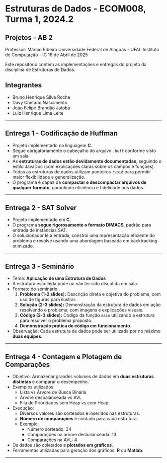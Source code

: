 # Estruturas de Dados - ECOM008, Turma 1, 2024.2
## Projetos - AB 2
Professor: Márcio Ribeiro
Universidade Federal de Alagoas - UFAL
Instituto de Computação - IC
16 de Abril de 2025

Este repositório contém as implementações e entregas do projeto da disciplina de Estruturas de Dados.

## Integrantes

- Bruno Henrique Silva Rocha  
- Davy Caetano Nascimento  
- João Felipe Brandão Jatobá  
- Luiz Henrique Lima Leite  

---

## Entrega 1 - Codificação de Huffman

- Projeto implementado na linguagem **C**.
- Segue obrigatoriamente o cabeçalho do arquivo `.huff` conforme visto em sala.
- As **estruturas de dados estão devidamente documentadas**, seguindo o estilo JavaDoc (com explicações claras sobre os campos e funções).
- Todas as estruturas de dados utilizam ponteiros `*void` para permitir maior flexibilidade e generalização.
- O programa é capaz de **compactar e descompactar arquivos de qualquer formato**, garantindo eficiência e fidelidade nos dados.

---

## Entrega 2 - SAT Solver

- Projeto implementado em **C**.
- O programa **segue rigorosamente o formato DIMACS**, padrão para entrada de instâncias SAT.
- O solucionador lê a entrada, constrói uma representação eficiente do problema e resolve usando uma abordagem baseada em backtracking otimizado.

---

## Entrega 3 - Seminário

- Tema: **Aplicação de uma Estrutura de Dados**
- A estrutura escolhida pode ou não ter sido discutida em sala.
- Formato do seminário:
  1. **Problema (1-2 slides):** Descrição direta e objetiva do problema, com uso de figuras para ilustrar.
  2. **Solução (2-3 slides):** Demonstração da estrutura de dados em ação resolvendo o problema, com imagens e explicações visuais.
  3. **Código (2-3 slides):** Código da função `main` utilizando a estrutura para resolver o problema proposto.
  4. **Demonstração prática do código em funcionamento**.
- Observação: Cada estrutura de dados pode ser utilizada por no máximo **duas equipes**.

---

## Entrega 4 - Contagem e Plotagem de Comparações

- Objetivo: Armazenar grandes volumes de dados em **duas estruturas distintas** e comparar o desempenho.
- Exemplos utilizados:
  - Lista vs Árvore de Busca Binária
  - Árvore desbalanceada vs AVL
  - Fila de Prioridades sem Heap vs com Heap
- Execução:
  - Diversos valores são sorteados e inseridos nas estruturas.
  - **Número de comparações** é contado para cada estrutura.
  - Exemplo:
    - Número sorteado: 34
    - Comparações na árvore desbalanceada: 13
    - Comparações na AVL: 4
- Os dados são coletados e **plotados em gráficos**.
- Ferramentas utilizadas para geração dos gráficos: **R** ou **Matlab**.

---
